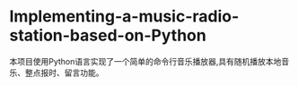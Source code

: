 # Implementing-a-music-radio-station-based-on-Python
本项目使用Python语言实现了一个简单的命令行音乐播放器,具有随机播放本地音乐、整点报时、留言功能。
